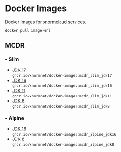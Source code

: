 # Docker Images
Docker images for [xnormcloud](https://xnorm.cloud) services.
```bash
docker pull image-url
```

## MCDR

### - Slim
- [JDK 17](https://github.com/xnormnet/docker-images/tree/master/mcdr/slim/jdk17) \
`ghcr.io/xnormnet/docker-images:mcdr_slim_jdk17`
- [JDK 16](https://github.com/xnormnet/docker-images/tree/master/mcdr/slim/jdk16) \
`ghcr.io/xnormnet/docker-images:mcdr_slim_jdk16`
- [JDK 11](https://github.com/xnormnet/docker-images/tree/master/mcdr/slim/jdk11) \
`ghcr.io/xnormnet/docker-images:mcdr_slim_jdk11`
- [JDK 8](https://github.com/xnormnet/docker-images/tree/master/mcdr/slim/jdk8) \
`ghcr.io/xnormnet/docker-images:mcdr_slim_jdk8`

### - Alpine
- [JDK 16](https://github.com/xnormnet/docker-images/tree/master/mcdr/alpine/jdk16) \
`ghcr.io/xnormnet/docker-images:mcdr_alpine_jdk16`
- [JDK 8](https://github.com/xnormnet/docker-images/tree/master/mcdr/alpine/jdk8) \
`ghcr.io/xnormnet/docker-images:mcdr_alpine_jdk8`